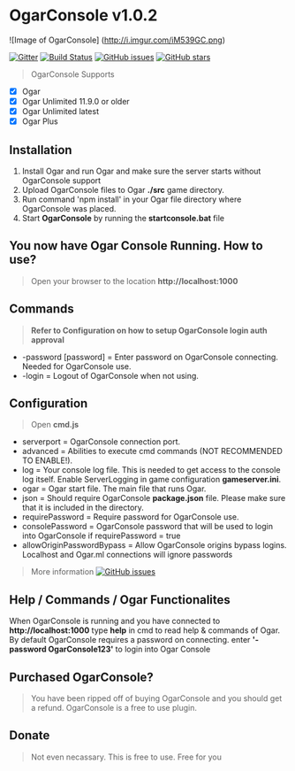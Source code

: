 # OgarConsole v1.0.2
![Image of OgarConsole] (http://i.imgur.com/iM539GC.png)

[![Gitter](https://badges.gitter.im/LegitSoulja/OgarConsole.svg)](https://gitter.im/LegitSoulja/OgarConsole?utm_source=badge&utm_medium=badge&utm_campaign=pr-badge&utm_content=body_badge) [![Build Status](https://travis-ci.org/LegitSoulja/OgarConsole.svg?branch=master)](https://travis-ci.org/LegitSoulja/OgarConsole) [![GitHub issues](https://img.shields.io/github/issues/LegitSoulja/OgarConsole.svg)](https://github.com/LegitSoulja/OgarConsole/issues) [![GitHub stars](https://img.shields.io/github/stars/LegitSoulja/OgarConsole.svg)](https://github.com/LegitSoulja/OgarConsole/stargazers)

> OgarConsole Supports
- [x] Ogar
- [x] Ogar Unlimited 11.9.0 or older
- [x] Ogar Unlimited latest
- [x] Ogar Plus

## Installation
1. Install Ogar and run Ogar and make sure the server starts without OgarConsole support
2. Upload OgarConsole files to Ogar **./src** game directory.
3. Run command 'npm install' in your Ogar file directory where OgarConsole was placed.
4. Start **OgarConsole** by running the **startconsole.bat** file

## You now have Ogar Console Running. How to use?
> Open your browser to the location **http://localhost:1000**

## Commands
> **Refer to Configuration on how to setup OgarConsole login auth approval**
- -password [password] = Enter password on OgarConsole connecting. Needed for OgarConsole use.
- -login = Logout of OgarConsole when not using.

## Configuration
> Open **cmd.js**

- serverport = OgarConsole connection port.
- advanced = Abilities to execute cmd commands (NOT RECOMMENDED TO ENABLE!).
- log = Your console log file. This is needed to get access to the console log itself. Enable ServerLogging in game configuration **gameserver.ini**.
- ogar = Ogar start file. The main file that runs Ogar.
- json = Should require OgarConsole **package.json** file. Please make sure that it is included in the directory.
- requirePassword = Require password for OgarConsole use.
- consolePassword = OgarConsole password that will be used to login into OgarConsole if requirePassword = true
- allowOriginPasswordBypass = Allow OgarConsole origins bypass logins. Localhost and Ogar.ml connections will ignore passwords

> More information [![GitHub issues](https://img.shields.io/badge/faq-link-green.svg?style=flat-square)](https://github.com/LegitSoulja/OgarConsole/issues/7#issuecomment-216086983)

## Help / Commands / Ogar Functionalites
When OgarConsole is running and you have connected to **http://localhost:1000** type **help** in cmd to read help & commands of Ogar. By default OgarConsole requires a password on connecting. enter **'-password OgarConsole123'** to login into Ogar Console

## Purchased OgarConsole?
> You have been ripped off of buying OgarConsole and you should get a refund. OgarConsole is a free to use plugin.

## Donate
> Not even necassary. This is free to use. Free for you
